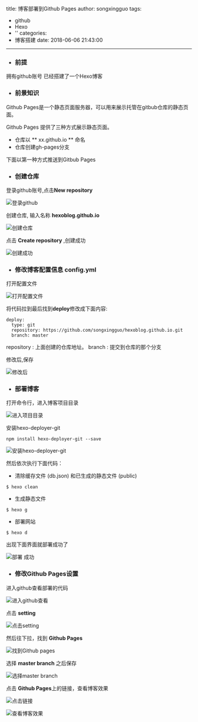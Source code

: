 title: 博客部署到Github Pages
author: songxingguo
tags:
  - github
  - Hexo
  - ''
categories:
  - 博客搭建
date: 2018-06-06 21:43:00
---
- ### 前提

 拥有github账号
 已经搭建了一个Hexo博客
 
- ### 前景知识
 Github Pages是一个静态页面服务器，可以用来展示托管在gitbub仓库的静态页面。
 
 Github Pages 提供了三种方式展示静态页面。
 
  * 仓库以 ** xx.github.io ** 命名
  * 仓库创建gh-pages分支
  
 下面以第一种方式推送到Gitbub Pages
  
<!-- more-->
  
- ### 创建仓库

 登录github账号,点击**New repository**
 
 ![登录github](http://p9myzkds7.bkt.clouddn.com/%E7%99%BB%E5%BD%95github.png)

 创建仓库, 输入名称 **hexoblog.github.io**
 
 ![创建仓库](http://p9myzkds7.bkt.clouddn.com/%E5%88%9B%E5%BB%BA%E4%BB%93%E5%BA%93.png)
 
 点击 **Create repository** ,创建成功

 ![创建成功](http://p9myzkds7.bkt.clouddn.com/%E5%88%9B%E5%BB%BA%E6%88%90%E5%8A%9F.png)

- ### 修改博客配置信息 config.yml

 打开配置文件
 
 ![打开配置文件](http://p9myzkds7.bkt.clouddn.com/%E6%89%93%E5%BC%80%E9%85%8D%E7%BD%AE%E4%BF%A1%E6%81%AF.png)

 将代码拉到最后找到**deploy**修改成下面内容:
```
deploy:
  type: git
  repository: https://github.com/songxingguo/hexoblog.github.io.git
  branch: master
```
 repository : 上面创建的仓库地址。
 branch : 提交到仓库的那个分支

 修改后,保存
 
 ![修改后](http://p9myzkds7.bkt.clouddn.com/%E9%85%8D%E7%BD%AE%E4%BF%A1%E6%81%AF.png)
 
- ### 部署博客

 打开命令行，进入博客项目目录
 
 ![进入项目目录](http://p9myzkds7.bkt.clouddn.com/%E8%BF%9B%E5%85%A5%E7%9B%AE%E5%BD%95.png)

 安装hexo-deployer-git
```
npm install hexo-deployer-git --save
```
 ![安装hexo-deployer-git](http://p9myzkds7.bkt.clouddn.com/hexogit%E5%AE%89%E8%A3%85.png)

 然后依次执行下面代码：

 * 清除缓存文件 (db.json) 和已生成的静态文件 (public)
  ```
  $ hexo clean 
  ```
 * 生成静态文件
  ```
  $ hexo g
  ```
 * 部署网站
  ```
  $ hexo d
  ```
 出现下面界面就部署成功了
 
 ![部署 成功](http://p9myzkds7.bkt.clouddn.com/%E9%83%A8%E7%BD%B2%E5%AE%8C%E6%88%90.png)

- ### 修改Github Pages设置

 进入github查看部署的代码
 
 ![进入github查看](http://p9myzkds7.bkt.clouddn.com/%E6%9F%A5%E7%9C%8BgithubHexoBlog%E4%BB%A3%E7%A0%81.png)

 点击 **setting**
 
 ![点击setting](http://p9myzkds7.bkt.clouddn.com/%E7%82%B9%E5%87%BBSetting.png)

 然后往下拉，找到 **Github Pages**
 
 ![找到Github pages](http://p9myzkds7.bkt.clouddn.com/%E6%89%BE%E5%88%B0githubpages.png)

 选择 **master branch** 之后保存
 
 ![选择master branch](http://p9myzkds7.bkt.clouddn.com/%E7%82%B9%E5%87%BBmaster%E4%BF%9D%E5%AD%98.png)

 点击 **Github Pages**上的链接，查看博客效果

 ![点击链接](http://p9myzkds7.bkt.clouddn.com/%E7%82%B9%E5%87%BB%E9%93%BE%E6%8E%A5.png)
 
 ![查看博客效果](http://p9myzkds7.bkt.clouddn.com/%E6%9F%A5%E7%9C%8B%E5%8D%9A%E5%AE%A2%E6%95%88%E6%9E%9C.png)